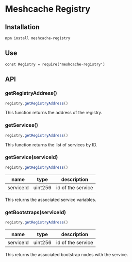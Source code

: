 
# Meshcache Registry


## Installation

```
npm install meshcache-registry
```

## Use

```
const Registry = require('meshcache-registry')
```


## API


### getRegistryAddress()

```javascript
registry.getRegistryAddress()

```

This function returns the address of the registry. 

### getServices()

```javascript
registry.getRegistryAddress()
```
This function returns the list of services by ID. 


### getService(serviceId)
```javascript
registry.getRegistryAddress()
```
| name  |  type |  description  
|---    |---    |     ---         |
|  serviceId | uint256  |  id of the service |

This returns the associated service variables.



### getBootstraps(serviceId)
```javascript
registry.getRegistryAddress()
```
| name  |  type |  description  
|---    |---    |     ---         |
|  serviceId | uint256  |  id of the service |

This returns the associated bootstrap nodes with the service.





